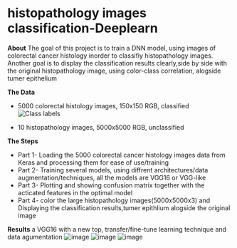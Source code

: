 #  histopathology images classification-Deeplearn
**About**
The goal of this project is to train a DNN model, using images of colorectal cancer histology inorder to classifiy histopathology images.
Another goal is to display the classification results clearly,side by side with the original histopathology image, using color-class correlation, alogside tumer epithelium

**The Data**
* 5000 colorectal histology images, 150x150 RGB, classified
![Class labels](https://user-images.githubusercontent.com/78749321/132136482-c52c142e-7ae7-4eb2-99f7-49c137457bb1.png)

* 10 histopathology images, 5000x5000 RGB, unclassified

**The Steps**
* Part 1- Loading the 5000 colorectal cancer histology images data from Keras and processing them for ease of use/training
* Part 2- Training several models, using diffrent architectures/data augmentation/techniques, all the models are VGG16 or VGG-like
* Part 3- Plotting and showing confusion matrix together with the acticated features in the optimal model
* Part 4- color the large histopathology images(5000x5000x3) and Displaying the classification results,tumer epithlium alogside the original image

**Results**
a VGG16 with a new top, transfer/fine-tune learning technique and data agumentation 
![image](https://user-images.githubusercontent.com/78749321/132358872-583f32b0-cab9-4a53-b5f2-b7ec18facc0a.png)
![image](https://user-images.githubusercontent.com/78749321/132358934-3a914177-0b6e-4302-be98-47b1f08b29d6.png)
![image](https://user-images.githubusercontent.com/78749321/132359182-95f32b76-9777-48d0-a497-7a13c524bf43.png)



